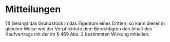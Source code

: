 # Mitteilungen

(1) Gelangt das Grundstück in das Eigentum eines Dritten, so kann dieser in gleicher Weise wie der Verpflichtete dem Berechtigten den Inhalt des Kaufvertrags mit der im § 469 Abs. 2 bestimmten Wirkung mitteilen.